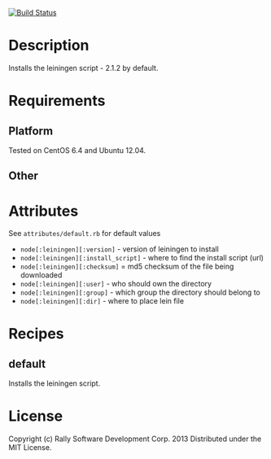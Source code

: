 [![Build Status](https://travis-ci.org/RallySoftware-cookbooks/leiningen.png?branch=master)](https://travis-ci.org/RallySoftware-cookbooks/leiningen)

Description
===========
Installs the leiningen script - 2.1.2 by default.

Requirements
============

Platform
--------
Tested on CentOS 6.4 and Ubuntu 12.04.

Other
-----

Attributes
==========
See `attributes/default.rb` for default values

* `node[:leiningen][:version]` - version of leiningen to install
* `node[:leiningen][:install_script]` - where to find the install script (url)
* `node[:leiningen][:checksum]` = md5 checksum of the file being downloaded
* `node[:leiningen][:user]` - who should own the directory
* `node[:leiningen][:group]` - which group the directory should belong to
* `node[:leiningen][:dir]` - where to place lein file

Recipes
=======

default
-------

Installs the leiningen script.

License
=======
Copyright (c) Rally Software Development Corp. 2013
Distributed under the MIT License.

